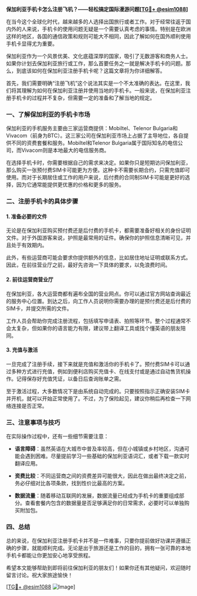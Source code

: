 **保加利亚手机卡怎么注册飞机？——轻松搞定国际漫游问题[[TG💪+ @esim1088](https://t.me/s/esim1088)]**

在当今这个全球化时代，越来越多的人选择出国旅行或者工作。对于经常往返于国内外的人来说，手机卡的使用问题无疑是一个需要认真考虑的事情。特别是在欧洲这样的地区，各国的通信政策和规则可能大不相同，因此了解如何在国外顺利使用手机卡显得尤为重要。

保加利亚作为一个风景优美、文化底蕴深厚的国家，吸引了无数游客和商务人士。如果你计划去保加利亚旅行或工作，那么首要任务之一就是解决手机卡的问题。那么，到底该如何在保加利亚注册手机卡呢？这篇文章将为你详细解答。

首先，我们需要明确“注册飞机”这个说法其实是一个不太准确的表达。在这里，我们将其理解为如何在保加利亚注册并使用当地的手机卡。一般来说，在保加利亚注册手机卡的过程并不复杂，但需要一定的准备和了解当地的规定。

### 一、了解保加利亚的手机卡市场

保加利亚的手机服务主要由三家运营商提供：Mobiltel、Telenor Bulgaria和Vivacom（前身为BTC）。这三家公司在保加利亚市场上占据了主导地位，各自提供不同的资费套餐和服务。Mobiltel和Telenor Bulgaria属于国际知名的电信公司，而Vivacom则是本地最大的电信服务商。

在选择手机卡时，你需要根据自己的需求来决定。如果你只是短期访问保加利亚，那么购买一张预付费SIM卡可能更为方便。这种卡不需要长期合约，只需充值即可使用。而对于长期居住或工作的用户来说，后付费的合同制SIM卡可能是更好的选择，因为它通常能提供更优惠的价格和更多的服务。

### 二、注册手机卡的具体步骤

#### 1. 准备必要的文件

无论是在保加利亚购买预付费还是后付费的手机卡，都需要准备好相关的身份证明文件。对于外国游客来说，护照是最常用的证件。确保你的护照信息清晰可见，并且处于有效期内。

此外，有些运营商可能会要求你提供额外的信息，比如居住地址证明或联系方式。因此，在前往营业厅之前，最好先咨询一下具体的要求，以免浪费时间。

#### 2. 前往运营商营业厅

在保加利亚，各大运营商都有遍布全国的营业网点。你可以通过官方网站查询最近的服务中心位置。到达之后，向工作人员说明你需要办理的是预付费还是后付费的SIM卡，并提交所需的文件。

工作人员会帮助你完成注册流程，包括填写申请表、拍照等环节。整个过程通常不会太复杂，但如果你的语言能力有限，建议带上翻译工具或找个懂英语的朋友陪同。

#### 3. 充值与激活

一旦完成了注册手续，接下来就是充值和激活你的手机卡了。预付费SIM卡可以通过多种方式进行充值，例如到便利店购买充值卡、在线支付或是通过自动售货机操作。记得保存好充值凭证，以备日后查询账单之需。

至于激活过程，大多数情况下是由系统自动完成的。只要按照指示正确安装SIM卡并开机，就可以开始正常使用了。不过，为了保险起见，建议你稍后再检查一下网络连接是否正常。

### 三、注意事项与技巧

在实际操作过程中，还有一些细节需要注意：

- **语言障碍**：虽然英语在大城市中普及率较高，但在小城镇或乡村地区，沟通可能会遇到困难。尽量提前学习一些基础的保加利亚语词汇，或者下载一款实时翻译应用。
  
- **资费比较**：不同运营商之间的资费差异可能很大，因此在做出最终决定之前，务必仔细对比各项条款，找到性价比最高的方案。

- **数据流量**：随着移动互联网的发展，数据流量已经成为手机卡的重要组成部分。查看套餐内包含的数据量是否足够满足你的日常需求，必要时可以单独购买附加包。

### 四、总结

总的来说，在保加利亚注册手机卡并不是一件难事，只要你提前做好功课并遵循正确的步骤，就能顺利完成。无论是出于旅游还是工作的目的，拥有一张可靠的本地手机卡都能让你更加安心地享受旅程。

希望本文能够帮助到即将前往保加利亚的朋友们！如果你还有其他疑问，欢迎随时留言讨论。祝大家旅途愉快！

[[TG💪+ @esim1088](https://t.me/s/esim1088) ![Image](https://i.postimg.cc/4NQfJmqS/Snipaste-2025-05-13-00-14-12.png)]